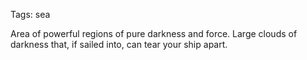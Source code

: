 Tags: sea

Area of powerful regions of pure darkness and force. Large clouds of darkness that, if sailed into, can tear your ship apart. 